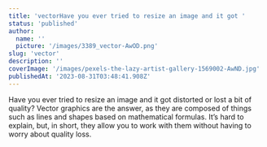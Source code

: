 ```yaml
---
title: 'vectorHave you ever tried to resize an image and it got '
status: 'published'
author:
  name: ''
  picture: '/images/3389_vector-AwOD.png'
slug: 'vector'
description: ''
coverImage: '/images/pexels-the-lazy-artist-gallery-1569002-AwND.jpg'
publishedAt: '2023-08-31T03:48:41.908Z'
---
```


Have you ever tried to resize an image and it got distorted or lost a bit of quality? Vector graphics are the answer, as they are composed of things such as lines and shapes based on mathematical formulas. It’s hard to explain, but, in short, they allow you to work with them without having to worry about quality loss.

